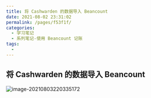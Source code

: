 ```yaml
---
title: 将 Cashwarden 的数据导入 Beancount
date: 2021-08-02 23:31:02
permalink: /pages/f53f1f/
categories:
  - 学习笔记
  - 系列笔记-使用 Beancount 记账
tags:
  - 
---
```

## 将 Cashwarden 的数据导入 Beancount

![image-20210803220335172](https://muyun-blog-pic.oss-cn-shanghai.aliyuncs.com/picgo/image-20210803220335172.png)